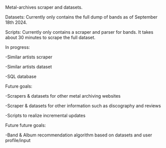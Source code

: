 Metal-archives scraper and datasets.

Datasets: Currently only contains the full dump of bands as of September 18th 2024.

Scripts: Currently only contains a scraper and parser for bands. It takes about 30 minutes to scrape the full dataset.

In progress:

-Similar artists scraper

-Similar artists dataset

-SQL database

Future goals:

-Scrapers & datasets for other metal archiving websites

-Scraper & datasets for other information such as discography and reviews

-Scripts to realize incremental updates

Future future goals:

-Band & Album recommendation algorithm based on datasets and user profile/input
